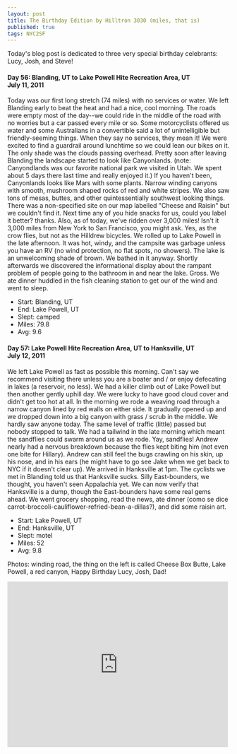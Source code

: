 ```yaml
---
layout: post
title: The Birthday Edition by Hilltron 3030 (miles, that is)
published: true
tags: NYC2SF
---
```

Today's blog post is dedicated to three very special birthday celebrants: Lucy, Josh, and Steve!

#### Day 56: Blanding, UT to Lake Powell Hite Recreation Area, UT<br/>July 11, 2011

Today was our first long stretch (74 miles) with no services or water. We left
Blanding early to beat the heat and had a nice, cool morning. The roads were
empty most of the day--we could ride in the middle of the road with no worries
but a car passed every mile or so. Some motorcyclists offered us water and some
Australians in a convertible said a lot of unintelligible but friendly-seeming
things. When they say no services, they mean it! We were excited to find a
guardrail around lunchtime so we could lean our bikes on it. The only shade was
the clouds passing overhead.  Pretty soon after leaving Blanding the landscape
started to look like Canyonlands. (note: Canyondlands was our favorite national
park we visited in Utah. We spent about 5 days there last time and really
enjoyed it.) If you haven't been, Canyonlands looks like Mars with some plants.
Narrow winding canyons with smooth, mushroom shaped rocks of red and white
stripes. We also saw tons of mesas, buttes, and other quintessentially
southwest looking things. There was a non-specified site on our map labelled
"Cheese and Raisin" but we couldn't find it. Next time any of you hide snacks
for us, could you label it better? thanks.  Also, as of today, we've ridden
over 3,000 miles! Isn't it 3,000 miles from New York to San Francisco, you
might ask. Yes, as the crow flies, but not as the Hilldrew bicycles.  We rolled
up to Lake Powell in the late afternoon. It was hot, windy, and the campsite
was garbage unless you have an RV (no wind protection, no flat spots, no
showers). The lake is an unwelcoming shade of brown. We bathed in it anyway.
Shortly afterwards we discovered the informational display about the rampant
problem of people going to the bathroom in and near the lake. Gross. We ate
dinner huddled in the fish cleaning station to get our of the wind and went to
sleep.

* Start: Blanding, UT
* End: Lake Powell, UT
* Slept: camped
* Miles: 79.8
* Avg: 9.6


#### Day 57: Lake Powell Hite Recreation Area, UT to Hanksville, UT<br/>July 12, 2011

We left Lake Powell as fast as possible this morning. Can't say we recommend
visiting there unless you are a boater and / or enjoy defecating in lakes (a
reservoir, no less). We had a killer climb out of Lake Powell but then another
gently uphill day. We were lucky to have good cloud cover and didn't get too
hot at all.  In the morning we rode a weaving road through a narrow canyon
lined by red walls on either side. It gradually opened up and we dropped down
into a big canyon with grass / scrub in the middle. We hardly saw anyone today.
The same level of traffic (little) passed but nobody stopped to talk.  We had a
tailwind in the late morning which meant the sandflies could swarm around us as
we rode. Yay, sandflies! Andrew nearly had a nervous breakdown because the
flies kept biting him (not even one bite for Hillary). Andrew can still feel
the bugs crawling on his skin, up his nose, and in his ears (he might have to
go see Jake when we get back to NYC if it doesn't clear up).  We arrived in
Hanksville at 1pm. The cyclists we met in Blanding told us that Hanksville
sucks. Silly East-bounders, we thought, you haven't seen Appalachia yet. We can
now verify that Hanksville is a dump, though the East-bounders have some real
gems ahead. We went grocery shopping, read the news, ate dinner (como se dice
carrot-broccoli-cauliflower-refried-bean-a-dillas?), and did some raisin art.

* Start: Lake Powell, UT
* End: Hanksville, UT
* Slept: motel
* Miles: 52
* Avg: 9.8

Photos: winding road, the thing on the left is called Cheese Box Butte, Lake Powell, a red canyon, Happy Birthday Lucy, Josh, Dad!

<iframe src="https://www.flickr.com/photos/123683527@N06/13944979623/in/set-72157644168267785/player/" width="500" height="375" frameborder="0" allowfullscreen webkitallowfullscreen mozallowfullscreen oallowfullscreen msallowfullscreen></iframe>
